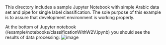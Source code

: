 This directory includes a sample Jupyter Notebook with simple Arabic data set and pipe for single label classification. 
The sole purpose of this example is to assure that development environment is working properly. 


At the bottom of Jupyter notebook (/example/notebooks/classificationWithW2V.ipynb) you should see the results of data processing:
![image](https://user-images.githubusercontent.com/5329257/46580291-c2c61a00-ca2a-11e8-8a28-8c31a23ae948.png)
